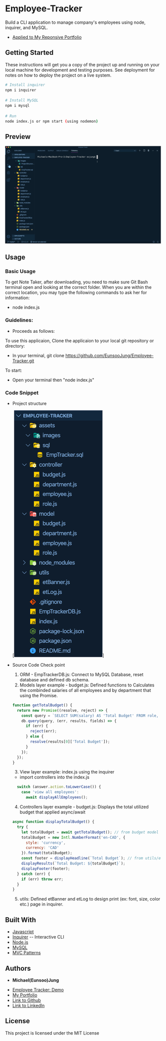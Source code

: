 # Employee-Tracker

Build a CLI application to manage company's employees using node, inquirer, and MySQL.

- [Applied to My Reponsive Portfolio](https://eunsoojung.github.io/Responsive-Portfolio/portfolio.html)

## Getting Started

These instructions will get you a copy of the project up and running on your local machine for development and testing purposes. See deployment for notes on how to deploy the project on a live system.

```bash
# Install inquirer
npm i inquirer

# Install MySQL
npm i mysql

# Run
node index.js or npm start (using nodemon)
```

## Preview

[![Employee-Tracker](https://github.com/EunsooJung/Employee-Tracker/blob/master/assets/images/Emp-Tracker-Demo.gif)](https://github.com/EunsooJung/Employee-Tracker/blob/master/assets/images/Emp-Tracker-Demo.gif)

## Usage

### Basic Usage

To get Note Taker, after downloading, you need to make sure Git Bash terminal open and looking at the correct folder. When you are within the correct location, you may type the following commands to ask her for information:

- node index.js

### Guidelines:

- Proceeds as follows:

To use this applicaion, Clone the applicaion to your local git repository or directory:

- In your terminal, git clone https://github.com/EunsooJung/Employee-Tracker.git

To start:

- Open your terminal then "node index.js"

### Code Snippet

- Project structure

  [![Employee Tracker](https://github.com/EunsooJung/Employee-Tracker/blob/master/assets/images/ProjectStructure.png)]

- Source Code Check point

  1. ORM - EmpTrackerDB.js: Connect to MySQL Database, reset database and defined db schema.
  2. Models layer example - budget.js: Defined functions to Calculates the combinded salaries of all employees and by department that using the Promise.

  ```javascript
  function getTotalBudget() {
    return new Promise((resolve, reject) => {
      const query = `SELECT SUM(salary) AS 'Total Budget' FROM role, employee WHERE employee.role_id=role.id`;
      db.query(query, (err, results, fields) => {
        if (err) {
          reject(err);
        } else {
          resolve(results[0]['Total Budget']);
        }
      });
    });
  }
  ```

  3. View layer example: index.js using the inquirer

  - import controllers into the index.js

  ```javascript
    switch (answer.action.toLowerCase()) {
      case 'view all employees':
        await displayAllEmployees();
  ```

  4. Controllers layer example - budget.js: Displays the total utilized budget that applied async/await

  ```javascript
  async function displayTotalBudget() {
    try {
      let totalBudget = await getTotalBudget(); // from budget model
      totalBudget = new Intl.NumberFormat('en-CAD', {
        style: 'currency',
        currency: 'CAD'
      }).format(totalBudget);
      const footer = displayHeadline(`Total Budget`); // from utils/etLog.js
      displayResults(`Total Budget: ${totalBudget}`);
      displayFooter(footer);
    } catch (err) {
      if (err) throw err;
    }
  }
  ```

  5. utils: Defined etBanner and etLog to design print (ex: font, size, color etc.) page in inquirer.

## Built With

- [Javascript](https://developer.mozilla.org/en-US/docs/Web/JavaScript)
- [Inquirer](https://www.npmjs.com/package/inquirer) -- Interactive CLI
- [Node.js](https://nodejs.org/en/)
- [MySQL](https://www.npmjs.com/package/mysql)
- [MVC Patterns](https://en.wikipedia.org/wiki/Model%E2%80%93view%E2%80%93controller)

## Authors

- **Michael(Eunsoo)Jung**

* [Employee Tracker: Demo](https://github.com/EunsooJung/Employee-Tracker)
* [My Portfolio](https://eunsoojung.github.io/Responsive-Portfolio/portfolio.html)
* [Link to Github](https://github.com/EunsooJung/Employee-Tracker)
* [Link to LinkedIn](www.linkedin.com/in/eun-soo-jung/)

## License

This project is licensed under the MIT License
